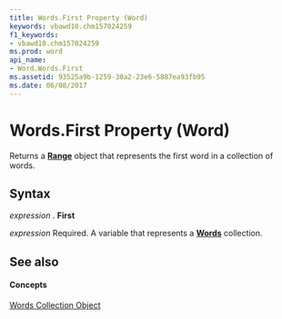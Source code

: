 ```yaml
---
title: Words.First Property (Word)
keywords: vbawd10.chm157024259
f1_keywords:
- vbawd10.chm157024259
ms.prod: word
api_name:
- Word.Words.First
ms.assetid: 93525a9b-1259-30a2-23e6-5887ea93fb95
ms.date: 06/08/2017
---
```



# Words.First Property (Word)

Returns a **[Range](range-object-word.md)** object that represents the first word in a collection of words.


## Syntax

 _expression_ . **First**

 _expression_ Required. A variable that represents a **[Words](words-object-word.md)** collection.


## See also


#### Concepts


[Words Collection Object](words-object-word.md)

